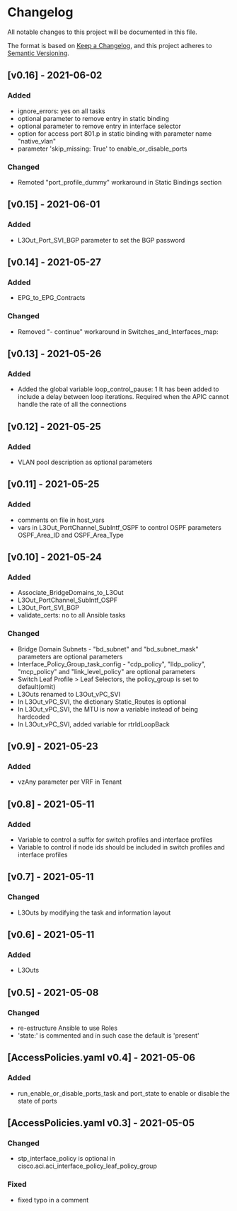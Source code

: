 # Changelog
All notable changes to this project will be documented in this file.

The format is based on [Keep a Changelog](https://keepachangelog.com/en/1.0.0/),
and this project adheres to [Semantic Versioning](https://semver.org/spec/v2.0.0.html).

## [v0.16] - 2021-06-02

### Added

- ignore_errors: yes on all tasks
- optional parameter to remove entry in static binding
- optional parameter to remove entry in interface selector
- option for access port 801.p in static binding with parameter name "native_vlan"
- parameter 'skip_missing: True' to enable_or_disable_ports

### Changed

- Remoted "port_profile_dummy" workaround in Static Bindings section

## [v0.15] - 2021-06-01

### Added

- L3Out_Port_SVI_BGP parameter to set the BGP password

## [v0.14] - 2021-05-27

### Added

- EPG_to_EPG_Contracts

### Changed

- Removed "- continue" workaround in Switches_and_Interfaces_map:

## [v0.13] - 2021-05-26

### Added

- Added the global variable loop_control_pause: 1
  It has been added to include a delay between loop iterations. Required when the APIC cannot handle the rate of all the connections

## [v0.12] - 2021-05-25

### Added

- VLAN pool description as optional parameters

## [v0.11] - 2021-05-25

### Added

- comments on file in host_vars
- vars in L3Out_PortChannel_SubIntf_OSPF to control OSPF parameters OSPF_Area_ID and OSPF_Area_Type

## [v0.10] - 2021-05-24

### Added

- Associate_BridgeDomains_to_L3Out
- L3Out_PortChannel_SubIntf_OSPF
- L3Out_Port_SVI_BGP
- validate_certs: no to all Ansible tasks

### Changed

- Bridge Domain Subnets - "bd_subnet" and "bd_subnet_mask" parameters are optional parameters
- Interface_Policy_Group_task_config - "cdp_policy", "lldp_policy", "mcp_policy" and "link_level_policy" are optional parameters
- Switch Leaf Profile > Leaf Selectors, the policy_group is set to default(omit)
- L3Outs renamed to L3Out_vPC_SVI
- In L3Out_vPC_SVI, the dictionary Static_Routes is optional
- In L3Out_vPC_SVI, the MTU is now a variable instead of being hardcoded
- In L3Out_vPC_SVI, added variable for rtrIdLoopBack


## [v0.9] - 2021-05-23

### Added

- vzAny parameter per VRF in Tenant



## [v0.8] - 2021-05-11

### Added

- Variable to control a suffix for switch profiles and interface profiles
- Variable to control if node ids should be included in switch profiles and interface profiles



## [v0.7] - 2021-05-11

### Changed

- L3Outs by modifying the task and information layout



## [v0.6] - 2021-05-11

### Added

- L3Outs



## [v0.5] - 2021-05-08

### Changed

- re-estructure Ansible to use Roles
- 'state:' is commented and in such case the default is 'present'



## [AccessPolicies.yaml v0.4] - 2021-05-06

### Added

- run_enable_or_disable_ports_task and port_state to enable or disable the state of ports



## [AccessPolicies.yaml v0.3] - 2021-05-05

### Changed
- stp_interface_policy is optional in cisco.aci.aci_interface_policy_leaf_policy_group

### Fixed

- fixed typo in a comment